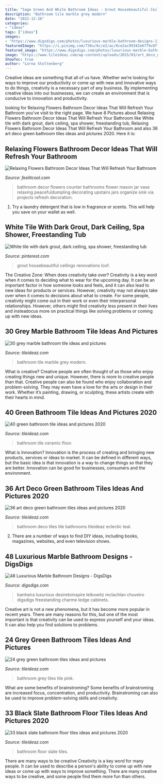 ```yaml
---
title: "Sage Green And White Bathroom Ideas - Grout Housebeautiful Ceilings Renovations Loof"
description: "Bathroom tile marble grey modern"
date: "2022-12-26"
categories:
- "ideas"
tags: ["ideas"]
images:
- "https://www.digsdigs.com/photos/luxurious-marble-bathroom-designs-11.jpg"
featuredImage: "https://i.pinimg.com/736x/6c/e2/ac/6ce2ac99342e6779c0ff4beee7defdc0.jpg"
featured_image: "https://www.digsdigs.com/photos/luxurious-marble-bathroom-designs-11.jpg"
image: "https://www.tileideaz.com/wp-content/uploads/2015/03/art_deco_green_bathroom_tiles_11.jpg"
ShowToc: true
author: "Lorna Stoltenberg"
---
```



Creative ideas are something that all of us have. Whether we’re looking for ways to improve our productivity or come up with new and innovative ways to do things, creativity is a necessary part of any business. By implementing creative ideas into our businesses, we can create an environment that is conducive to innovation and productivity.

	

		
looking for Relaxing Flowers Bathroom Decor Ideas That Will Refresh Your Bathroom you've visit to the right page. We have 8 Pictures about Relaxing Flowers Bathroom Decor Ideas That Will Refresh Your Bathroom like White tile with dark grout, dark ceiling, spa shower, freestanding tub, Relaxing Flowers Bathroom Decor Ideas That Will Refresh Your Bathroom and also 36 art deco green bathroom tiles ideas and pictures 2020. Here it is:
		
    
## Relaxing Flowers Bathroom Decor Ideas That Will Refresh Your Bathroom

<img loading=lazy src="http://feelitcool.com/wp-content/uploads/2015/12/peaceful-flower-bathroom-interior.jpg" onerror="this.onerror=null;this.src='https://tse3.mm.bing.net/th?id=OIP.rYkzu1nKlV_hzpIQeVJd0AHaLH&amp;pid=15.1';" alt="Relaxing Flowers Bathroom Decor Ideas That Will Refresh Your Bathroom">

_Source: feelitcool.com_

>bathroom decor flowers counter bathrooms flower mason jar vase relaxing peacefuldumpling decorating upstairs jars organize sink via projects refresh decoration. 

	

1. Try a laundry detergent that is low in fragrance or scents. This will help you save on your wallet as well.

    
## White Tile With Dark Grout, Dark Ceiling, Spa Shower, Freestanding Tub

<img loading=lazy src="https://i.pinimg.com/736x/6c/e2/ac/6ce2ac99342e6779c0ff4beee7defdc0.jpg" onerror="this.onerror=null;this.src='https://tse2.mm.bing.net/th?id=OIP.12u9V81-gnvSUbLyREkGkgHaLH&amp;pid=15.1';" alt="White tile with dark grout, dark ceiling, spa shower, freestanding tub">

_Source: pinterest.com_

>grout housebeautiful ceilings renovations loof. 

	

The Creative Zone: When does creativity take over?
Creativity is a key word when it comes to deciding what to wear for the upcoming day. It can be an important factor in how someone looks and feels, and it can also lead to new ideas for products or services. However, creativity may not always take over when it comes to decisions about what to create. For some people, creativity might come out in their work or even their interpersonal relationships. However, others might find creativity less present in their lives and insteadocus more on practical things like solving problems or coming up with new ideas.

    
## 30 Grey Marble Bathroom Tile Ideas And Pictures

<img loading=lazy src="http://www.tileideaz.com/wp-content/uploads/2015/08/2211.jpg" onerror="this.onerror=null;this.src='https://tse4.mm.bing.net/th?id=OIP.y7NCK9oLEy7LP6d8CMWudQHaLH&amp;pid=15.1';" alt="30 grey marble bathroom tile ideas and pictures">

_Source: tileideaz.com_

>bathroom tile marble grey modern. 

	

What is creative?
Creative people are often thought of as those who enjoy creating things new and unique. However, there is more to creative people than that. Creative people can also be found who enjoy collaboration and problem-solving. They may even have a love for the arts or design in their work. Whether it’s painting, drawing, or sculpting, these artists create with their hearts in mind.

    
## 40 Green Bathroom Tile Ideas And Pictures 2020

<img loading=lazy src="https://www.tileideaz.com/wp-content/uploads/2015/03/green_bathroom_tile_21.jpg" onerror="this.onerror=null;this.src='https://tse4.mm.bing.net/th?id=OIP.4Z8UPUA3VzvfihYp0NaQLgHaEK&amp;pid=15.1';" alt="40 green bathroom tile ideas and pictures 2020">

_Source: tileideaz.com_

>bathroom tile ceramic floor. 

	

What is Innovation?
Innovation is the process of creating and bringing new products, services or ideas to market. It can be defined in different ways, but the basic idea is that innovation is a way to change things so that they are better. Innovation can be good for businesses, consumers and the environment.

    
## 36 Art Deco Green Bathroom Tiles Ideas And Pictures 2020

<img loading=lazy src="https://www.tileideaz.com/wp-content/uploads/2015/03/art_deco_green_bathroom_tiles_11.jpg" onerror="this.onerror=null;this.src='https://tse1.mm.bing.net/th?id=OIP.u_SvEmN4v88UH23mkFCYcAHaKV&amp;pid=15.1';" alt="36 art deco green bathroom tiles ideas and pictures 2020">

_Source: tileideaz.com_

>bathroom deco tiles tile bathrooms tileideaz eclectic teal. 

	

2. There are a number of ways to find DIY ideas, including books, magazines, websites, and even television shows.

    
## 48 Luxurious Marble Bathroom Designs - DigsDigs

<img loading=lazy src="https://www.digsdigs.com/photos/luxurious-marble-bathroom-designs-11.jpg" onerror="this.onerror=null;this.src='https://tse1.mm.bing.net/th?id=OIP.Oh-Dc7QwFIM2Qa5XdQSUAgAAAA&amp;pid=15.1';" alt="48 Luxurious Marble Bathroom Designs - DigsDigs">

_Source: digsdigs.com_

>banheira luxurious desiretoinspire leibowitz mclachlan chuveiro digsdigs freestanding charme ledge cabinets. 

	

Creative art is not a new phenomena, but it has become more popular in recent years. There are many reasons for this, but one of the most important is that creativity can be used to express yourself and your ideas. It can also help you find solutions to problems.

    
## 24 Grey Green Bathroom Tiles Ideas And Pictures

<img loading=lazy src="http://www.tileideaz.com/wp-content/uploads/2015/03/grey_green_bathroom_tiles_24.jpg" onerror="this.onerror=null;this.src='https://tse2.mm.bing.net/th?id=OIP.oZf9-uVrHzrbMIGc2cJ6GAHaLH&amp;pid=15.1';" alt="24 grey green bathroom tiles ideas and pictures">

_Source: tileideaz.com_

>bathroom grey tiles tile pink. 

	

What are some benefits of brainstroming?
Some benefits of brainstroming are increased focus, concentration, and productivity. Brainstroming can also be used to improve problem-solving skills and creativity.

    
## 33 Black Slate Bathroom Floor Tiles Ideas And Pictures 2020

<img loading=lazy src="https://www.tileideaz.com/wp-content/uploads/2015/01/black_slate_bathroom_floor_tiles_11.jpg" onerror="this.onerror=null;this.src='https://tse2.mm.bing.net/th?id=OIP.yzWkeqoGdu9DcqeRxdyY_QHaLP&amp;pid=15.1';" alt="33 black slate bathroom floor tiles ideas and pictures 2020">

_Source: tileideaz.com_

>bathroom floor slate tiles. 

	

There are many ways to be creative
Creativity is a key word for many people. It can be used to describe a person's ability to come up with new ideas or come up with ways to improve something. There are many creative ways to be creative, and some people find them more fun than others.


